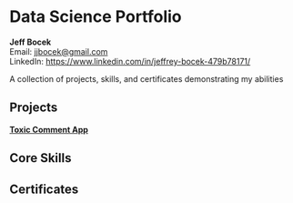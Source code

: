 # Data Science Portfolio
**Jeff Bocek**     
Email: jjbocek@gmail.com  
LinkedIn: https://www.linkedin.com/in/jeffrey-bocek-479b78171/

A collection of projects, skills, and certificates demonstrating my abilities

## Projects

**[Toxic Comment App](https://github.com/jjbocek/ToxicApp)**

## Core Skills

## Certificates

